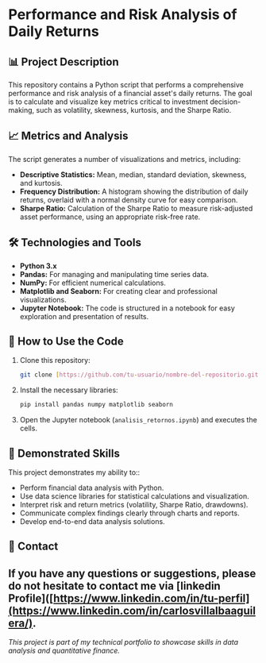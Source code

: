 # Performance and Risk Analysis of Daily Returns

## 📊 Project Description

This repository contains a Python script that performs a comprehensive performance and risk analysis of a financial asset's daily returns. The goal is to calculate and visualize key metrics critical to investment decision-making, such as volatility, skewness, kurtosis, and the Sharpe Ratio.

## 📈 Metrics and Analysis

The script generates a number of visualizations and metrics, including:

* **Descriptive Statistics:** Mean, median, standard deviation, skewness, and kurtosis.
* **Frequency Distribution:** A histogram showing the distribution of daily returns, overlaid with a normal density curve for easy comparison.
* **Sharpe Ratio:** Calculation of the Sharpe Ratio to measure risk-adjusted asset performance, using an appropriate risk-free rate.

## 🛠️ Technologies and Tools

* **Python 3.x**
* **Pandas:** For managing and manipulating time series data.
* **NumPy:** For efficient numerical calculations.
* **Matplotlib and Seaborn:** For creating clear and professional visualizations.
* **Jupyter Notebook:** The code is structured in a notebook for easy exploration and presentation of results.

## 🚀 How to Use the Code

1.  Clone this repository:
    ```bash
    git clone [https://github.com/tu-usuario/nombre-del-repositorio.git](https://github.com/tu-usuario/nombre-del-repositorio.git)
    ```
1.  Install the necessary libraries:
    ```bash
    pip install pandas numpy matplotlib seaborn
    ```
2.  Open the Jupyter notebook (`analisis_retornos.ipynb`) and executes the cells.

## 🧠 Demonstrated Skills

This project demonstrates my ability to::

* Perform financial data analysis with Python.
* Use data science libraries for statistical calculations and visualization.
* Interpret risk and return metrics (volatility, Sharpe Ratio, drawdowns).
* Communicate complex findings clearly through charts and reports.
* Develop end-to-end data analysis solutions.

  
## 📧 Contact

If you have any questions or suggestions, please do not hesitate to contact me via [linkedin Profile]([https://www.linkedin.com/in/tu-perfil](https://www.linkedin.com/in/carlosvillalbaaguilera/).
---
_This project is part of my technical portfolio to showcase skills in data analysis and quantitative finance._
